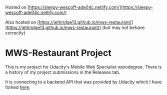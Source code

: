 Hosted on [https://sleepy-wescoff-ade04c.netlify.com/](https://sleepy-wescoff-ade04c.netlify.com/)

Also hosted on [https://jethridge13.github.io/mws-restaurant/](https://jethridge13.github.io/mws-restaurant/) (but may not behave correctly)

# MWS-Restaurant Project

This is my project for Udacity's Mobile Web Specialist nanodegree.
There is a history of my project submissions in the Releases tab.

It is connecting to a backend API that was provided by Udacity which I have forked [here](https://github.com/jethridge13/mws-restaurant-stage-3).
